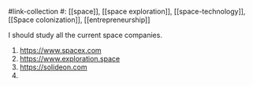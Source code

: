 #link-collection 
#: [[space]], [[space exploration]], [[space-technology]], [[Space colonization]], [[entrepreneurship]] 

I should study all the current space companies.

1. https://www.spacex.com
2. https://www.exploration.space
3. https://solideon.com
4. 